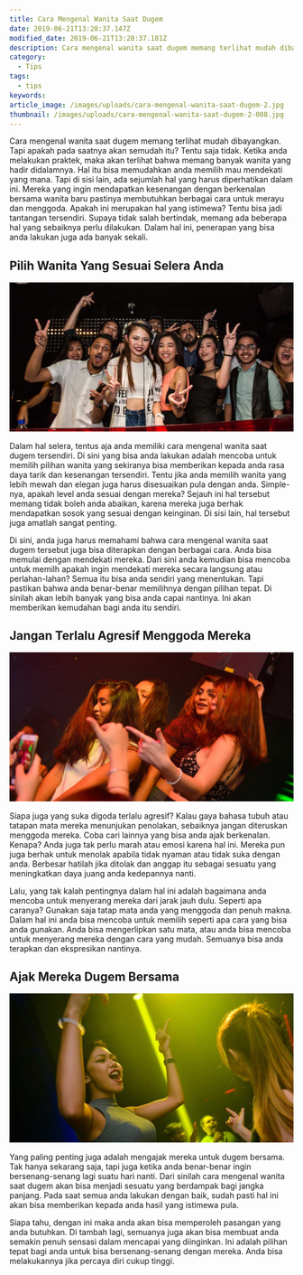 ```yaml
---
title: Cara Mengenal Wanita Saat Dugem
date: 2019-06-21T13:28:37.147Z
modified_date: 2019-06-21T13:28:37.181Z
description: Cara mengenal wanita saat dugem memang terlihat mudah dibayangkan. Tapi apakah pada saatnya akan semudah itu?
category:
  - Tips
tags:
  - tips
keywords:
article_image: /images/uploads/cara-mengenal-wanita-saat-dugem-2.jpg
thumbnail: /images/uploads/cara-mengenal-wanita-saat-dugem-2-008.jpg
---
```

Cara mengenal wanita saat dugem memang terlihat mudah dibayangkan. Tapi apakah pada saatnya akan semudah itu? Tentu saja tidak. Ketika anda melakukan praktek, maka akan terlihat bahwa memang banyak wanita yang hadir didalamnya. Hal itu bisa memudahkan anda memilih mau mendekati yang mana. Tapi di sisi lain, ada sejumlah hal yang harus diperhatikan dalam ini. Mereka yang ingin mendapatkan kesenangan dengan berkenalan bersama wanita baru pastinya membutuhkan berbagai cara untuk merayu dan menggoda. Apakah ini merupakan hal yang istimewa? Tentu bisa jadi tantangan tersendiri. Supaya tidak salah bertindak, memang ada beberapa hal yang sebaiknya perlu dilakukan. Dalam hal ini, penerapan yang bisa anda lakukan juga ada banyak sekali.



## Pilih Wanita Yang Sesuai Selera Anda

![Cara Mengenal Wanita Saat Dugem](/images/uploads/cara-mengenal-wanita-saat-dugem-3.jpg)

Dalam hal selera, tentus aja anda memiliki cara mengenal wanita saat dugem tersendiri. Di sini yang bisa anda lakukan adalah mencoba untuk memilih pilihan wanita yang sekiranya bisa memberikan kepada anda rasa daya tarik dan kesenangan tersendiri. Tentu jika anda memilih wanita yang lebih mewah dan elegan juga harus disesuaikan pula dengan anda. Simple-nya, apakah level anda sesuai dengan mereka? Sejauh ini hal tersebut memang tidak boleh anda abaikan, karena mereka juga berhak mendapatkan sosok yang sesuai dengan keinginan. Di sisi lain, hal tersebut juga amatlah sangat penting.

Di sini, anda juga harus memahami bahwa cara mengenal wanita saat dugem tersebut juga bisa diterapkan dengan berbagai cara. Anda bisa memulai dengan mendekati mereka. Dari sini anda kemudian bisa mencoba untuk memilh apakah ingin mendekati mereka secara langsung atau perlahan-lahan? Semua itu bisa anda sendiri yang menentukan. Tapi pastikan bahwa anda benar-benar memilihnya dengan pilihan tepat. Di sinilah akan lebih banyak yang bisa anda capai nantinya. Ini akan memberikan kemudahan bagi anda itu sendiri.



## Jangan Terlalu Agresif Menggoda Mereka

![Cara Mengenal Wanita Saat Dugem](/images/uploads/cara-mengenal-wanita-saat-dugem-2.jpg)

Siapa juga yang suka digoda terlalu agresif? Kalau gaya bahasa tubuh atau tatapan mata mereka menunjukan penolakan, sebaiknya jangan diteruskan menggoda mereka. Coba cari lainnya yang bisa anda ajak berkenalan. Kenapa? Anda juga tak perlu marah atau emosi karena hal ini. Mereka pun juga berhak untuk menolak apabila tidak nyaman atau tidak suka dengan anda. Berbesar hatilah jika ditolak dan anggap itu sebagai sesuatu yang meningkatkan daya juang anda kedepannya nanti.

Lalu, yang tak kalah pentingnya dalam hal ini adalah bagaimana anda mencoba untuk menyerang mereka dari jarak jauh dulu. Seperti apa caranya? Gunakan saja tatap mata anda yang menggoda dan penuh makna. Dalam hal ini anda bisa mencoba untuk memilih seperti apa cara yang bisa anda gunakan. Anda bisa mengerlipkan satu mata, atau anda bisa mencoba untuk menyerang mereka dengan cara yang mudah. Semuanya bisa anda terapkan dan ekspresikan nantinya.



## Ajak Mereka Dugem Bersama

![Cara Mengenal Wanita Saat Dugem](/images/uploads/cara-mengenal-wanita-saat-dugem-1.jpg)

Yang paling penting juga adalah mengajak mereka untuk dugem bersama. Tak hanya sekarang saja, tapi juga ketika anda benar-benar ingin bersenang-senang lagi suatu hari nanti. Dari sinilah cara mengenal wanita saat dugem akan bisa menjadi sesuatu yang berdampak bagi jangka panjang. Pada saat semua anda lakukan dengan baik, sudah pasti hal ini akan bisa memberikan kepada anda hasil yang istimewa pula. 

Siapa tahu, dengan ini maka anda akan bisa memperoleh pasangan yang anda butuhkan. Di tambah lagi, semuanya juga akan bisa membuat anda semakin penuh sensasi dalam mencapai yang diinginkan. Ini adalah pilihan tepat bagi anda untuk bisa bersenang-senang dengan mereka. Anda bisa melakukannya jika percaya diri cukup tinggi.
